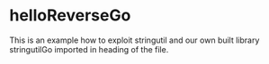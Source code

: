 # helloReverseGo
This is an example how to exploit stringutil and our own built library stringutilGo
imported in heading of the file.